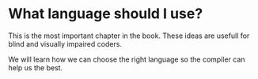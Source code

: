 # What language should I use?

This is the most important chapter in the book. 
These ideas are usefull for blind and visually impaired coders.

We will learn how we can choose the right language so the compiler can help us the best.
